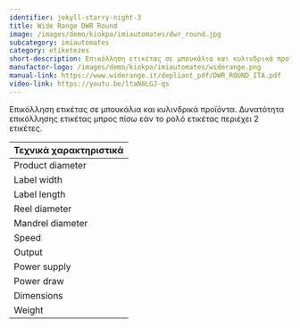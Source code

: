 ```yaml
---
identifier: jekyll-starry-night-3
title: Wide Range DWR Round
image: /images/demo/kiokpa/imiautomates/dwr_round.jpg
subcategory: imiautomates
category: etiketezes
short-description: Επικόλληση ετικέτας σε μπουκάλια και κυλινδρικά προϊόντα.
manufactor-logo: /images/demo/kiokpa/imiautomates/widerange.png
manual-link: https://www.widerange.it/depliant_pdf/DWR_ROUND_ITA.pdf
video-link: https://youtu.be/ltaN8LGJ-qs
---
```





 Επικόλληση ετικέτας σε μπουκάλια και κυλινδρικά προϊόντα.
Δυνατότητα επικόλλησης ετικέτας μπρος πίσω εάν το ρολό ετικέτας περιέχει 2 ετικέτες.


|Τεχνικά χαρακτηριστικά                            |
|--------------------------------------|
| Product diameter     | 20-130 mm     |
| Label width          | 15-200 mm     |
| Label length         | 15-600 mm     |
| Reel diameter        | 300 mm        |
| Mandrel diameter     | 38-110 mm     |
| Speed                | 4-20 m/m      |
|Output                | 1200 pz/h     |
|Power supply          | 230 Vac – 50 Hz|
|Power draw            | 200 W|
|Dimensions            | 800 x 500 x 400 (H)|
|Weight                | 36 Kg|





 